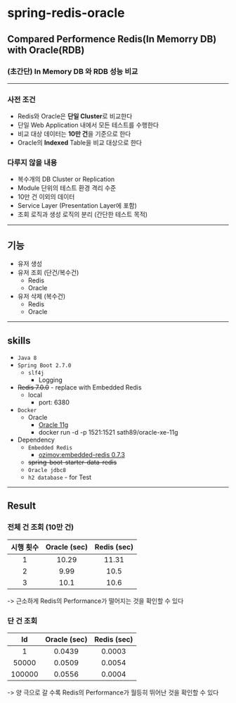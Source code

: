 # spring-redis-oracle
## Compared Performence Redis(In Memorry DB) with Oracle(RDB)
### (초간단) In Memory DB 와 RDB 성능 비교
-- --
### 사전 조건
* Redis와 Oracle은 **단일 Cluster**로 비교한다
* 단일 Web Application 내에서 모든 테스트를 수행한다
* 비교 대상 데이터는 **10만 건**을 기준으로 한다
* Oracle의 **Indexed** Table을 비교 대상으로 한다

### 다루지 않을 내용
* 복수개의 DB Cluster or Replication
* Module 단위의 테스트 환경 격리 수준
* 10만 건 이외의 데이터
* Service Layer (Presentation Layer에 포함)
* 조회 로직과 생성 로직의 분리 (간단한 테스트 목적)
-- --
## 기능
* 유저 생성
* 유저 조회 (단건/복수건)
  * Redis
  * Oracle
* 유저 삭제 (복수건)
  * Redis
  * Oracle
-- --
## skills
* `Java 8`
* `Spring Boot 2.7.0`
  * `slf4j`
    * Logging
* ~~Redis 7.0.0~~ - replace with Embedded Redis
  * local
    * port: 6380
* `Docker`
  * Oracle
    * [Oracle 11g](https://github.com/jaspeen/docker-oracle-xe-11g)
    * docker run -d -p 1521:1521 sath89/oracle-xe-11g
* Dependency
  * `Embedded Redis`
    * [ozimov:embedded-redis 0.7.3](https://github.com/ozimov/embedded-redis)
  * ~~spring-boot-starter-data-redis~~  
  * `Oracle jdbc8`
  * `h2 database` - for Test
-- --
## Result

### 전체 건 조회 (10만 건)
| 시행 횟수 | Oracle (sec) | Redis (sec)|
| :---: | :---: | :---: |
| 1 | 10.29 | 11.31
| 2 | 9.99 | 10.5
| 3 | 10.1 | 10.6
-> 근소하게 Redis의 Performance가 떨어지는 것을 확인할 수 있다

### 단 건 조회
| Id | Oracle (sec) | Redis (sec)|
| :---: | :---: | :---: |
| 1 | 0.0439 | 0.0003
| 50000 | 0.0509 | 0.0054
| 100000 | 0.0556 | 0.0004
-> 양 극으로 갈 수록 Redis의 Performance가 월등히 뛰어난 것을 확인할 수 있다
